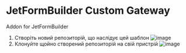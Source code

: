 # JetFormBuilder Custom Gateway
Addon for JetFormBuilder

1. Створіть новий репозиторій, що наслідує цей шаблон
   ![image](https://user-images.githubusercontent.com/46720998/207009056-f1897f56-ca3c-49e6-8eec-ff1b774417b1.png)
2. Клонуйте щойно створений репозиторій на свій пристрій
   ![image](https://user-images.githubusercontent.com/46720998/207009640-a72b10a5-ad63-4de5-b2aa-bd05875dee6f.png)
